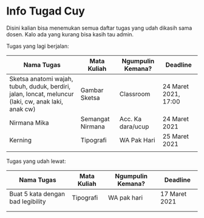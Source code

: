 # Info Tugad Cuy
Disini kalian bisa menemukan semua daftar tugas yang udah dikasih sama dosen. Kalo ada yang kurang bisa kasih tau admin.

Tugas yang lagi berjalan:

| Nama Tugas                                                   | Mata Kuliah      | Ngumpulin Kemana? | Deadline             |
| ------------------------------------------------------------ | ---------------- | ----------------- | -------------------- |
| Sketsa anatomi wajah, tubuh, duduk, berdiri, jalan, loncat, meluncur (laki, cw, anak laki, anak cw) | Gambar Sketsa    | Classroom         | 24 Maret 2021, 17:00 |
| Nirmana Mika                                                 | Semangat Nirmana | Acc. Ka dara/ucup | 24 Maret 2021        |
| Kerning                                                      | Tipografi        | WA Pak Hari       | 25 Maret 2021        |
|                                                              |                  |                   |                      |

Tugas yang udah lewat:

| Nama Tugas                        | Mata Kuliah | Ngumpulin Kemana? | Deadline      |
| --------------------------------- | ----------- | ----------------- | ------------- |
| Buat 5 kata dengan bad legibility | Tipografi   | WA pak hari       | 17 Maret 2021 |
|                                   |             |                   |               |
|                                   |             |                   |               |

